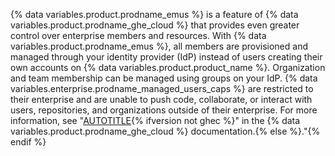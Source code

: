 {% data variables.product.prodname_emus %} is a feature of {% data variables.product.prodname_ghe_cloud %} that provides even greater control over enterprise members and resources. With {% data variables.product.prodname_emus %}, all members are provisioned and managed through your identity provider (IdP) instead of users creating their own accounts on {% data variables.product.product_name %}. Organization and team membership can be managed using groups on your IdP. {% data variables.enterprise.prodname_managed_users_caps %} are restricted to their enterprise and are unable to push code, collaborate, or interact with users, repositories, and organizations outside of their enterprise. For more information, see "[AUTOTITLE](/enterprise-cloud@latest/admin/authentication/managing-your-enterprise-users-with-your-identity-provider/about-enterprise-managed-users){% ifversion not ghec %}" in the {% data variables.product.prodname_ghe_cloud %} documentation.{% else %}."{% endif %}
